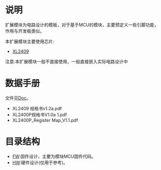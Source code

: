 # 说明

扩展模块为电路设计的模板，对于基于MCU的模块，主要预定义一些引脚功能，作用与开发板类似。

本扩展模块主要使用芯片:

- [XL2409](https://www.xinlinggo.com/pd.jsp?id=36)

注意:本扩展模块一般不直接使用，一般直接嵌入实际电路设计中

# 数据手册

文件见[Doc](Doc)。

- XL2409 规格书v1.2a.pdf
- XL2400P规格书V1.0a 1.pdf
- XL2400P_Register Map_V1.1.pdf

# 目录结构

- [FW](FW):固件设计，主要为模块MCU固件代码。
- [HW](HW):硬件设计(仅用于参考)。